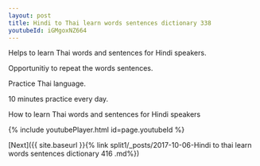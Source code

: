```yaml
---
layout: post
title: Hindi to Thai learn words sentences dictionary 338 
youtubeId: iGMgoxNZ664
---
```

 
 
Helps to learn Thai words and sentences for Hindi speakers.

Opportunitiy to repeat the words sentences. 

Practice Thai language. 
 
10 minutes practice every day. 
 
How to learn Thai words and sentences for Hindi speakers 
 
{% include youtubePlayer.html id=page.youtubeId %}
 
 
[Next]({{ site.baseurl }}{% link  split1/_posts/2017-10-06-Hindi to thai learn words sentences dictionary 416 .md%})
 
